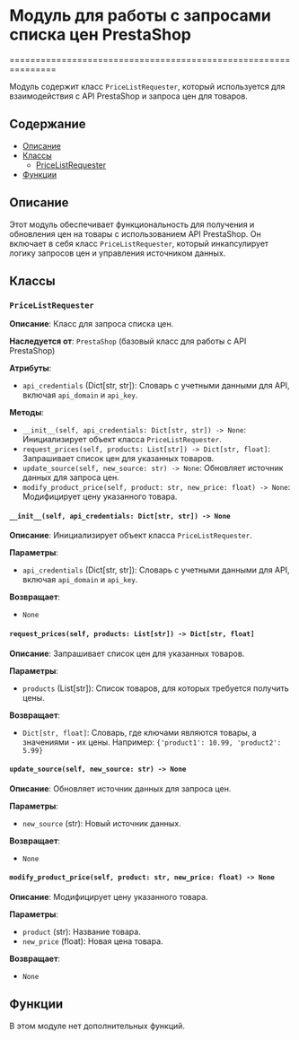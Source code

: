 # Модуль для работы с запросами списка цен PrestaShop
===============================================================

Модуль содержит класс `PriceListRequester`, который используется для взаимодействия с API PrestaShop и запроса цен для товаров.

## Содержание

- [Описание](#описание)
- [Классы](#классы)
    - [PriceListRequester](#pricelistequester)
- [Функции](#функции)

## Описание

Этот модуль обеспечивает функциональность для получения и обновления цен на товары с использованием API PrestaShop. Он включает в себя класс `PriceListRequester`, который инкапсулирует логику запросов цен и управления источником данных.

## Классы

### `PriceListRequester`

**Описание**: Класс для запроса списка цен.

**Наследуется от**: `PrestaShop` (базовый класс для работы с API PrestaShop)

**Атрибуты**:

- `api_credentials` (Dict[str, str]): Словарь с учетными данными для API, включая `api_domain` и `api_key`.

**Методы**:

- `__init__(self, api_credentials: Dict[str, str]) -> None`: Инициализирует объект класса `PriceListRequester`.
- `request_prices(self, products: List[str]) -> Dict[str, float]`: Запрашивает список цен для указанных товаров.
- `update_source(self, new_source: str) -> None`: Обновляет источник данных для запроса цен.
- `modify_product_price(self, product: str, new_price: float) -> None`: Модифицирует цену указанного товара.

#### `__init__(self, api_credentials: Dict[str, str]) -> None`

**Описание**: Инициализирует объект класса `PriceListRequester`.

**Параметры**:

- `api_credentials` (Dict[str, str]): Словарь с учетными данными для API, включая `api_domain` и `api_key`.

**Возвращает**:

- `None`

#### `request_prices(self, products: List[str]) -> Dict[str, float]`

**Описание**: Запрашивает список цен для указанных товаров.

**Параметры**:

- `products` (List[str]): Список товаров, для которых требуется получить цены.

**Возвращает**:

- `Dict[str, float]`: Словарь, где ключами являются товары, а значениями - их цены. 
    Например: `{'product1': 10.99, 'product2': 5.99}`

#### `update_source(self, new_source: str) -> None`

**Описание**: Обновляет источник данных для запроса цен.

**Параметры**:

- `new_source` (str): Новый источник данных.

**Возвращает**:

- `None`

#### `modify_product_price(self, product: str, new_price: float) -> None`

**Описание**: Модифицирует цену указанного товара.

**Параметры**:

- `product` (str): Название товара.
- `new_price` (float): Новая цена товара.

**Возвращает**:

- `None`

## Функции

В этом модуле нет дополнительных функций.